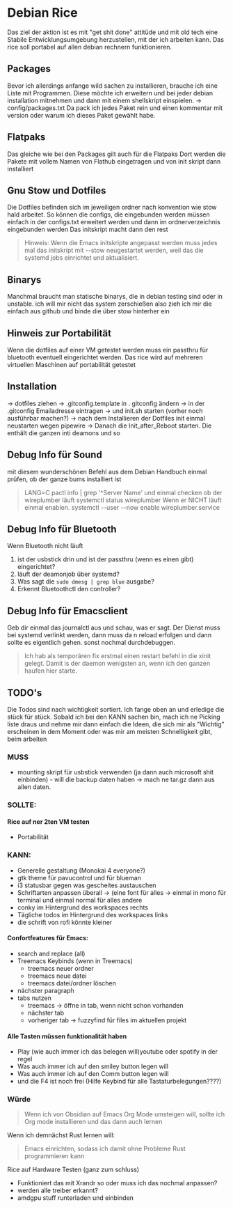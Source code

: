 # Debian Rice
Das ziel der aktion ist es mit "get shit done" attitüde und mit old tech
eine Stabile Entwicklungsumgebung herzustellen, mit der ich arbeiten kann.
Das rice soll portabel auf allen debian rechnern funktionieren.

## Packages
Bevor ich allerdings anfange wild sachen zu installieren, brauche ich eine Liste mit Programmen.
Diese möchte ich erweitern und bei jeder debian installation mitnehmen und dann mit einem shellskript einspielen.
-> config/packages.txt
Da pack ich jedes Paket rein und einen kommentar mit version oder warum
ich dieses Paket gewählt habe.

## Flatpaks
Das gleiche wie bei den Packages gilt auch für die Flatpaks
Dort werden die Pakete mit vollem Namen von Flathub eingetragen und von init skript dann installiert

## Gnu Stow und Dotfiles
Die Dotfiles befinden sich im jeweiligen ordner nach konvention wie stow hald arbeitet.
So können die configs, die eingebunden werden müssen einfach in der configs.txt erweitert werden
und dann im ordnerverzeichnis eingebunden werden
Das initskript macht dann den rest

> Hinweis: Wenn die Emacs initskripte angepasst werden 
> muss jedes mal das initskript mit --stow neugestartet werden,
> weil das die systemd jobs einrichtet und aktualisiert.

## Binarys
Manchmal braucht man statische binarys, die in debian testing sind oder in unstable.
ich will mir nicht das system zerschießen also zieh ich mir die einfach aus github
und binde die über stow hinterher ein

## Hinweis zur Portabilität
Wenn die dotfiles auf einer VM getestet werden muss ein passthru für bluetooth 
eventuell eingerichtet werden. Das rice wird auf mehreren virtuellen Maschinen auf 
portabilität getestet

## Installation
-> dotfiles ziehen
-> .gitconfig.template in . gitconfig ändern
-> in der .gitconfig Emailadresse eintragen
-> und init.sh starten (vorher noch ausführbar machen?)
-> nach dem Installieren der Dotfiles init einmal neustarten wegen pipewire
-> Danach die Init_after_Reboot starten. Die enthält die ganzen inti deamons und so

## Debug Info für Sound
mit diesem wunderschönen Befehl aus dem Debian Handbuch einmal prüfen, ob der ganze bums installiert ist
> LANG=C pactl info | grep '^Server Name'
und einmal checken ob der wireplumber läuft
> systemctl status wireplumber
> Wenn er NICHT läuft einmal enablen.
> systemctl --user --now enable wireplumber.service

## Debug Info für Bluetooth
Wenn Bluetooth nicht läuft 
1) ist der usbstick drin und ist der passthru (wenn es einen gibt) eingerichtet?
2) läuft der deamonjob über systemd? 
3) Was sagt die `sudo dmesg | grep blue` ausgabe?
4) Erkennt Bluetoothctl den controller?

## Debug Info für Emacsclient
Geb dir einmal das journalctl aus und schau, was er sagt.
Der Dienst muss bei systemd verlinkt werden, dann muss da n reload erfolgen
und dann sollte es eigentlich gehen. sonst nochmal durchdebuggen.
> Ich hab als temporären fix erstmal einen restart befehl in die xinit gelegt. 
> Damit is der daemon wenigsten an, wenn ich den ganzen haufen hier starte.

## TODO's
Die Todos sind nach wichtigkeit sortiert.
Ich fange oben an und erledige die stück für stück.
Sobald ich bei den KANN sachen bin, mach ich ne Picking liste draus und nehme mir dann einfach
die Ideen, die sich mir als "Wichtig" erscheinen in dem Moment oder was mir am meisten Schnelligkeit gibt,
beim arbeiten

### MUSS
- mounting skript für usbstick verwenden (ja dann auch microsoft shit einbinden) - will die backup daten haben
  -> mach ne tar.gz dann aus allen daten.
  
### SOLLTE:

#### Rice auf ner 2ten VM testen
- Portabilität

### KANN:
- Generelle gestaltung (Monokai 4 everyone?)
- gtk theme für pavucontrol und für blueman
- i3 statusbar gegen was gescheites austauschen
- Schriftarten anpassen überall 
  -> (eine font für alles -> einmal in mono für terminal und einmal normal für alles andere
- conky im Hintergrund des workspaces rechts
- Tägliche  todos im Hintergrund des workspaces links
- die schrift von rofi könnte kleiner 

#### Confortfeatures für Emacs:
- search and replace (all)
- Treemacs Keybinds (wenn in Treemacs)
   - treemacs neuer ordner
   - treemacs neue datei
   - treemacs datei/ordner löschen
- nächster paragraph
- tabs nutzen
  - treemacs -> öffne in tab, wenn nicht schon vorhanden
  - nächster tab
  - vorheriger tab
-> fuzzyfind für files im aktuellen projekt 

#### Alle Tasten müssen funktionalität haben
  - Play (wie auch immer ich das belegen will)youtube oder spotify in der regel
  - Was auch immer ich auf den smiley button legen will
  - Was auch immer ich auf den Comm button legen will
  - und die F4 ist noch frei (Hilfe Keybind für alle Tastaturbelegungen????)

### Würde
> Wenn ich von Obsidian auf Emacs Org Mode umsteigen will, sollte ich 
> Org mode installieren und das dann auch lernen

Wenn ich demnächst Rust lernen will:
> Emacs einrichten, sodass ich damit ohne Probleme Rust programmieren kann

 Rice auf Hardware Testen (ganz zum schluss)
- Funktioniert das mit Xrandr so oder muss ich das nochmal anpassen?
- werden alle treiber erkannt?
- amdgpu stuff runterladen und einbinden


